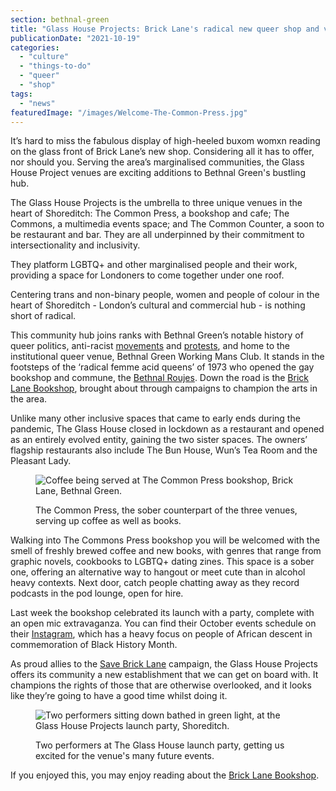 ```yaml
---
section: bethnal-green
title: "Glass House Projects: Brick Lane's radical new queer shop and venue"
publicationDate: "2021-10-19"
categories: 
  - "culture"
  - "things-to-do"
  - "queer"
  - "shop"
tags: 
  - "news"
featuredImage: "/images/Welcome-The-Common-Press.jpg"
---
```


It’s hard to miss the fabulous display of high-heeled buxom womxn reading on the glass front of Brick Lane’s new shop. Considering all it has to offer, nor should you. Serving the area’s marginalised communities, the Glass House Project venues are exciting additions to Bethnal Green's bustling hub.

The Glass House Projects is the umbrella to three unique venues in the heart of Shoreditch: The Common Press, a bookshop and cafe; The Commons, a multimedia events space; and The Common Counter, a soon to be restaurant and bar. They are all underpinned by their commitment to intersectionality and inclusivity. 

They platform LGBTQ+ and other marginalised people and their work, providing a space for Londoners to come together under one roof.

Centering trans and non-binary people, women and people of colour in the heart of Shoreditch - London’s cultural and commercial hub - is nothing short of radical. 

This community hub joins ranks with Bethnal Green’s notable history of queer politics, anti-racist [movements](https://lordslibrary.parliament.uk/asian-youth-movements-in-the-uk-history-and-legacy/) and [protests](https://www.fourcornersfilm.co.uk/blog/brick-lane-1978-the-turning-point), and home to the institutional queer venue, Bethnal Green Working Mans Club. It stands in the footsteps of the ‘radical femme acid queens’ of 1973 who opened the gay bookshop and commune, the [Bethnal Roujes](https://pasttenseblog.wordpress.com/2018/03/01/today-in-queer-history-acid-drag-queen-commune-bethnal-rouge-opens-bethnal-green-1973/). Down the road is the [Brick Lane Bookshop](https://bethnalgreenlondon.co.uk/brick-lane-bookshop-review/), brought about through campaigns to champion the arts in the area. 

Unlike many other inclusive spaces that came to early ends during the pandemic, The Glass House closed in lockdown as a restaurant and opened as an entirely evolved entity, gaining the two sister spaces. The owners’ flagship restaurants also include The Bun House, Wun’s Tea Room and the Pleasant Lady. 

<figure>

![Coffee being served at The Common Press bookshop, Brick Lane, Bethnal Green.](/images/Coffee-The-Common-Press-1024x683.jpg)

<figcaption>

The Common Press, the sober counterpart of the three venues, serving up coffee as well as books.

</figcaption>

</figure>

Walking into The Commons Press bookshop you will be welcomed with the smell of freshly brewed coffee and new books, with genres that range from graphic novels, cookbooks to LGBTQ+ dating zines. This space is a sober one, offering an alternative way to hangout or meet cute than in alcohol heavy contexts. Next door, catch people chatting away as they record podcasts in the pod lounge, open for hire. 

Last week the bookshop celebrated its launch with a party, complete with an open mic extravaganza. You can find their October events schedule on their [Instagram](https://www.instagram.com/p/CU7K2coIK2s/), which has a heavy focus on people of African descent in commemoration of Black History Month. 

As proud allies to the [Save Brick Lane](https://battleforbricklane.com/) campaign, the Glass House Projects offers its community a new establishment that we can get on board with. It champions the rights of those that are otherwise overlooked, and it looks like they’re going to have a good time whilst doing it. 

<figure>

![Two performers sitting down bathed in green light, at the Glass House Projects launch party, Shoreditch.](/images/Launch-Party-Glass-House-Act-1024x683.jpg)

<figcaption>

Two performers at The Glass House launch party, getting us excited for the venue's many future events.

</figcaption>

</figure>

If you enjoyed this, you may enjoy reading about the [Brick Lane Bookshop](https://bethnalgreenlondon.co.uk/brick-lane-bookshop-review/).
